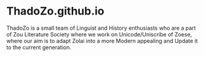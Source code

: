 # ThadoZo.github.io
ThadoZo is a small team of Linguist and History enthusiasts who are a part of Zou Literature Society where we work on Unicode/Uniscribe of Zoese, where our aim is to adapt Zolai into a more Modern appealing and Update it to the current generation.
